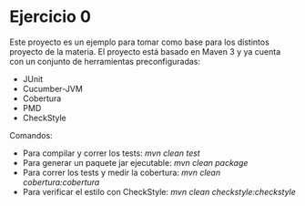 Ejercicio 0
===========


Este proyecto es un ejemplo para tomar como base para los distintos proyecto de la materia.
El proyecto está basado en Maven 3 y ya cuenta con un conjunto de herramientas preconfiguradas:

* JUnit
* Cucumber-JVM
* Cobertura
* PMD
* CheckStyle

Comandos:

* Para compilar y correr los tests: _mvn clean test_
* Para generar un paquete jar ejecutable: _mvn clean package_
* Para correr los tests y medir la cobertura: _mvn clean cobertura:cobertura_
* Para verificar el estilo con CheckStyle: _mvn clean checkstyle:checkstyle_
